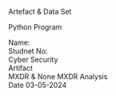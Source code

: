 
Artefact & Data Set

Python Program                                   
                                                 
Name:                                            
Studnet No:                                      
Cyber Security                                   
Artifact                                         
 MXDR & None MXDR Analysis                        
Date 03-05-2024                                  


